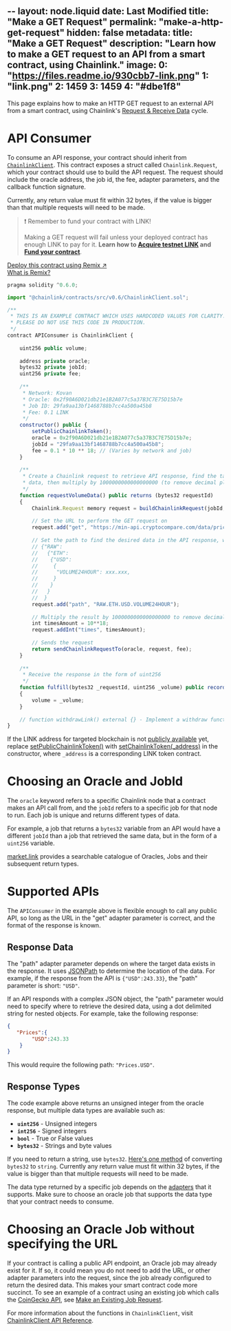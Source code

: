 --
layout: node.liquid
date: Last Modified
title: "Make a GET Request"
permalink: "make-a-http-get-request"
hidden: false
metadata: 
  title: "Make a GET Request"
  description: "Learn how to make a GET request to an API from a smart contract, using Chainlink."
  image: 
    0: "https://files.readme.io/930cbb7-link.png"
    1: "link.png"
    2: 1459
    3: 1459
    4: "#dbe1f8"
---
This page explains how to make an HTTP GET request to an external API from a smart contract, using Chainlink's [Request & Receive Data](../request-and-receive-data) cycle.

# API Consumer

To consume an API response, your contract should inherit from <a href="https://github.com/smartcontractkit/chainlink/blob/develop/evm-contracts/src/v0.6/ChainlinkClient.sol" target="_blank">`ChainlinkClient`</a>. This contract exposes a struct called `Chainlink.Request`, which your contract should use to build the API request. The request should include the oracle address, the job id, the fee, adapter parameters, and the callback function signature.

Currently, any return value must fit within 32 bytes, if the value is bigger than that multiple requests will need to be made.

>❗️ Remember to fund your contract with LINK!
>
> Making a GET request will fail unless your deployed contract has enough LINK to pay for it. **Learn how to [Acquire testnet LINK](../acquire-link) and [Fund your contract](../fund-your-contract)**.

<div class="row text-center center">
<div class="col-xs-12 col-md-6 col-md-offset-3">
<a href="https://remix.ethereum.org/#version=soljson-v0.6.7+commit.b8d736ae.js&optimize=false&evmVersion=null&gist=8a173a65099261582a652ba18b7d96c1" target="_blank" class="cl-button--ghost solidity-tracked">Deploy this contract using Remix ↗</a>
</div>
<div class="col-xs-12 col-md-6 col-md-offset-3">
<a href="https://docs.chain.link/docs/example-walkthrough" target="_blank">What is Remix?</a>
</div>
</div>

```javascript Kovan
pragma solidity ^0.6.0;

import "@chainlink/contracts/src/v0.6/ChainlinkClient.sol";

/**
 * THIS IS AN EXAMPLE CONTRACT WHICH USES HARDCODED VALUES FOR CLARITY.
 * PLEASE DO NOT USE THIS CODE IN PRODUCTION.
 */
contract APIConsumer is ChainlinkClient {
  
    uint256 public volume;
    
    address private oracle;
    bytes32 private jobId;
    uint256 private fee;
    
    /**
     * Network: Kovan
     * Oracle: 0x2f90A6D021db21e1B2A077c5a37B3C7E75D15b7e
     * Job ID: 29fa9aa13bf1468788b7cc4a500a45b8
     * Fee: 0.1 LINK
     */
    constructor() public {
        setPublicChainlinkToken();
        oracle = 0x2f90A6D021db21e1B2A077c5a37B3C7E75D15b7e;
        jobId = "29fa9aa13bf1468788b7cc4a500a45b8";
        fee = 0.1 * 10 ** 18; // (Varies by network and job)
    }
    
    /**
     * Create a Chainlink request to retrieve API response, find the target
     * data, then multiply by 1000000000000000000 (to remove decimal places from data).
     */
    function requestVolumeData() public returns (bytes32 requestId) 
    {
        Chainlink.Request memory request = buildChainlinkRequest(jobId, address(this), this.fulfill.selector);
        
        // Set the URL to perform the GET request on
        request.add("get", "https://min-api.cryptocompare.com/data/pricemultifull?fsyms=ETH&tsyms=USD");
        
        // Set the path to find the desired data in the API response, where the response format is:
        // {"RAW":
        //   {"ETH":
        //    {"USD":
        //     {
        //      "VOLUME24HOUR": xxx.xxx,
        //     }
        //    }
        //   }
        //  }
        request.add("path", "RAW.ETH.USD.VOLUME24HOUR");
        
        // Multiply the result by 1000000000000000000 to remove decimals
        int timesAmount = 10**18;
        request.addInt("times", timesAmount);
        
        // Sends the request
        return sendChainlinkRequestTo(oracle, request, fee);
    }
    
    /**
     * Receive the response in the form of uint256
     */ 
    function fulfill(bytes32 _requestId, uint256 _volume) public recordChainlinkFulfillment(_requestId)
    {
        volume = _volume;
    }
 
    // function withdrawLink() external {} - Implement a withdraw function to avoid locking your LINK in the contract
}
```

If the LINK address for targeted blockchain is not [publicly available](../link-token-contracts) yet, replace [setPublicChainlinkToken()](../chainlink-framework#setpublicchainlinktoken) with [setChainlinkToken(_address)](../chainlink-framework#setchainlinktoken) in the constructor, where `_address` is a corresponding LINK token contract.

# Choosing an Oracle and JobId

The `oracle` keyword refers to a specific Chainlink node that a contract makes an API call from, and the `jobId` refers to a specific job for that node to run. Each job is unique and returns different types of data. 

For example, a job that returns a `bytes32` variable from an API would have a different `jobId` than a job that retrieved the same data, but in the form of a `uint256` variable.

[market.link](https://market.link/) provides a searchable catalogue of Oracles, Jobs and their subsequent return types.

# Supported APIs

The `APIConsumer` in the example above is flexible enough to call any public API, so long as the URL in the "get" adapter parameter is correct, and the format of the response is known. 

## Response Data

The "path" adapter parameter depends on where the target data exists in the response. It uses <a href="https://jsonpath.com/" target="_blank">JSONPath</a> to determine the location of the data. For example, if the response from the API is `{"USD":243.33}`, the "path" parameter is short: `"USD"`.

If an API responds with a complex JSON object, the "path" parameter would need to specify where to retrieve the desired data, using a dot delimited string for nested objects. For example, take the following response:

```JSON
{
   "Prices":{
        "USD":243.33
    }
}
```

This would require the following path: `"Prices.USD"`.

## Response Types

The code example above returns an unsigned integer from the oracle response, but multiple data types are available such as:

* **`uint256`** - Unsigned integers
* **`int256`** - Signed integers
* **`bool`** - True or False values
* **`bytes32`** - Strings and byte values

If you need to return a string, use `bytes32`. <a href="https://gist.github.com/alexroan/a8caf258218f4065894ecd8926de39e7" target="_blank">Here's one method</a> of converting `bytes32` to `string`. Currently any return value must fit within 32 bytes, if the value is bigger than that multiple requests will need to be made.

The data type returned by a specific job depends on the [adapters](../adapters) that it supports. Make sure to choose an oracle job that supports the data type that your contract needs to consume. 

# Choosing an Oracle Job without specifying the URL

If your contract is calling a public API endpoint, an Oracle job may already exist for it. If so, it could mean you do not need to add the URL, or other adapter parameters into the request, since the job already configured to return the desired data. This makes your smart contract code more succinct. To see an example of a contract using an existing job which calls the <a href="https://www.coingecko.com/en/api#explore-api" target="_blank">CoinGecko API</a>, see [Make an Existing Job Request](../existing-job-request).

For more information about the functions in `ChainlinkClient`, visit [ChainlinkClient API Reference](../chainlink-framework).